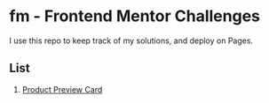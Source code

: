 # fm - Frontend Mentor Challenges

I use this repo to keep track of my solutions, and deploy on Pages.

List
----
1. [Product Preview Card](product-preview-card-component-main/)
